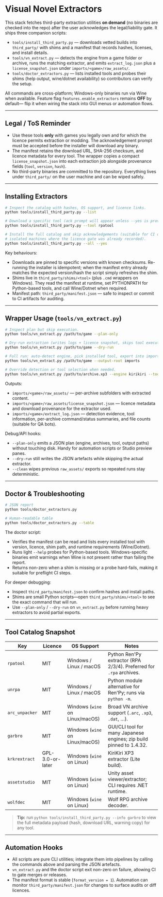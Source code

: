# Visual Novel Extractors

This stack fetches third-party extraction utilities **on demand** (no binaries are
checked into the repo) after the user acknowledges the legal/liability gate.
It ships three companion scripts:

- `tools/install_third_party.py` — downloads vetted builds into `third_party/`
  with shims and a manifest that records hashes, licenses, and install details.
- `tools/vn_extract.py` — detects the engine from a game folder or archive,
  runs the matching extractor, and emits `extract_log.json` plus a
  `license_snapshot.json` under `imports/<game>/raw_assets/`.
- `tools/doctor_extractors.py` — lists installed tools and probes their shims
  (help output, wine/dotnet availability) so contributors can verify the setup.

All commands are cross-platform; Windows-only binaries run via Wine when
available. Feature flag `features.enable_extractors` remains **OFF** by default—
flip it when wiring the stack into GUI menus or automation flows.

---

## Legal / ToS Reminder

- Use these tools **only** with games you legally own and for which the licence
  permits extraction or modding. The acknowledgement prompt must be accepted
  before the installer will download any binary.
- The manifest retains the download URL, SHA-256 checksum, and licence metadata
  for every tool. The wrapper copies a compact `license_snapshot.json` into
  each extraction job alongside provenance fields (`tool`, `version`, `hash`).
- No third-party binaries are committed to the repository. Everything lives
  under `third_party/` on the user machine and can be wiped safely.

---

## Installing Extractors

```bash
# Inspect the catalog with hashes, OS support, and licence links.
python tools/install_third_party.py --list

# Download a specific tool (ack prompt will appear unless --yes is provided).
python tools/install_third_party.py --tool rpatool

# Install the full catalog and skip acknowledgements (suitable for CI on
# isolated machines where the licence gate was already recorded).
python tools/install_third_party.py --all --yes
```

Key behaviours:

- Downloads are pinned to specific versions with known checksums. Re-running the
  installer is idempotent; when the manifest entry already matches the expected
  version/hash the script simply refreshes the shim.
- Shims live in `third_party/shims/<tool>` (plus `.cmd` wrappers on Windows).
  They read the manifest at runtime, set PYTHONPATH for Python-based tools, and
  call Wine/Dotnet when required.
- Manifest path: `third_party/manifest.json` — safe to inspect or commit to
  CI artifacts for auditing.

---

## Wrapper Usage (`tools/vn_extract.py`)

```bash
# Inspect plan but skip execution.
python tools/vn_extract.py /path/to/game --plan-only

# Dry-run extraction (writes logs + licence snapshot, skips tool execution).
python tools/vn_extract.py /path/to/game --dry-run

# Full run: auto-detect engine, pick installed tool, export into imports/.
python tools/vn_extract.py /path/to/game --output-root imports

# Override detection or tool selection when needed.
python tools/vn_extract.py /path/to/archive.xp3 --engine kirikiri --tool arc_unpacker
```

Outputs:

- `imports/<game>/raw_assets/` — per-archive subfolders with extracted content.
- `imports/<game>/raw_assets/license_snapshot.json` — licence metadata and
  download provenance for the extractor used.
- `imports/<game>/extract_log.json` — detection evidence, tool information,
  per-archive command/status summaries, and file counts (suitable for QA bots).

Debug/API hooks:

- `--plan-only` emits a JSON plan (engine, archives, tool, output paths) without
  touching disk. Handy for automation scripts or Studio preview panes.
- `--dry-run` still writes the JSON artefacts while skipping the actual extractor.
- `--clean` wipes previous `raw_assets/` exports so repeated runs stay deterministic.

---

## Doctor & Troubleshooting

```bash
# JSON report
python tools/doctor_extractors.py

# Human-readable table
python tools/doctor_extractors.py --table
```

The doctor script:

- Verifies the manifest can be read and lists every installed tool with version,
  licence, shim path, and runtime requirements (Wine/Dotnet).
- Runs light `--help` probes for Python-based tools. Windows-specific binaries
  emit warnings when Wine is not present rather than failing the report.
- Returns non-zero when a shim is missing or a probe hard-fails, making it
  suitable for preflight CI steps.

For deeper debugging:

- Inspect `third_party/manifest.json` to confirm hashes and install paths.
- Shims are small Python scripts—open `third_party/shims/<tool>` to see the exact
  command that will run.
- Use `--plan-only` / `--dry-run` on `vn_extract.py` before running heavy
  extractors to avoid partial exports.

---

## Tool Catalog Snapshot

| Key            | Licence           | OS Support                          | Notes                                                                 |
| -------------- | ----------------- | ----------------------------------- | --------------------------------------------------------------------- |
| `rpatool`      | MIT               | Windows / Linux / macOS             | Python Ren'Py extractor (RPA 2/3/4). Preferred for `.rpa` archives.   |
| `unrpa`        | MIT               | Windows / Linux / macOS             | Python module alternative for Ren'Py; runs via `python -m`.           |
| `arc_unpacker` | MIT               | Windows (`wine` on Linux/macOS)     | Broad VN archive support (`.arc`, `.xp3`, `.dat`, …).                 |
| `garbro`       | MIT               | Windows (`wine` on Linux/macOS)     | GUI/CLI tool for many Japanese engines; zip build pinned to 1.4.32.   |
| `krkrextract`  | GPL-3.0-or-later  | Windows (`wine` on Linux)           | KiriKiri XP3 extractor (Lite build).                                  |
| `assetstudio`  | MIT               | Windows (`wine` on Linux)           | Unity asset viewer/extractor; CLI requires .NET runtime.              |
| `wolfdec`      | MIT               | Windows (`wine` on Linux)           | Wolf RPG archive decoder.                                            |

> **Tip:** run `python tools/install_third_party.py --info garbro` to view the
> full metadata payload (hash, download URL, warning copy) for any tool.

---

## Automation Hooks

- All scripts are pure CLI utilities; integrate them into pipelines by calling
  the commands above and parsing the JSON artefacts.
- `vn_extract.py` and the doctor script exit non-zero on failure, allowing CI to
  gate merges or releases.
- The manifest format is stable (`format_version = 1`). Automation can monitor
  `third_party/manifest.json` for changes to surface audits or diff licences.

